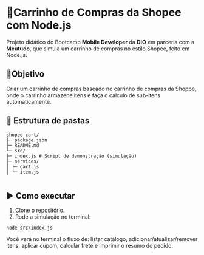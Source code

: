 
# 🛒Carrinho de Compras da Shopee com Node.js
Projeto didático  do Bootcamp **Mobile Developer** da **DIO** em parceria com a **Meutudo**, que simula um carrinho de compras no estilo Shopee, feito em Node.js.

## 🎯Objetivo
Criar um carrinho de compras baseado no carrinho de compras da Shoppe, onde o carrinho armazene itens e faça o calculo de sub-itens automaticamente.

## 🌳 Estrutura de pastas
````
shopee-cart/
├─ package.json
├─ README.md
└─ src/
├─ index.js # Script de demonstração (simulação)
├─ services/
│ ├─ cart.js
│ └─ item.js


````
## ▶️ Como executar
1. Clone o repositório.
3. Rode a simulação no terminal:
````
node src/index.js

````
Você verá no terminal o fluxo de: listar catálogo, adicionar/atualizar/remover itens, aplicar cupom, calcular frete e imprimir o resumo do pedido.